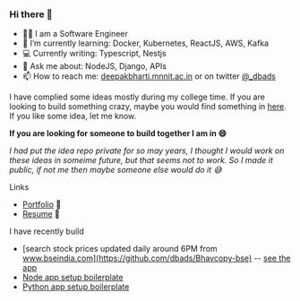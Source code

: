 ### Hi there 👋

<!--
**dbads/dbads** is a ✨ _special_ ✨ repository because its `README.md` (this file) appears on your GitHub profile.
-->
- 👨‍💻 I am a Software Engineer
- 🌱 I’m currently learning: Docker, Kubernetes, ReactJS, AWS, Kafka
- 💻 Currently writing: Typescript, Nestjs
- 💬 Ask me about: NodeJS, Django, APIs
- 📫 How to reach me: <a href="mailto:deepakbharti.mnnit.ac.in">deepakbharti.mnnit.ac.in</a> or on twitter <a href="https://twitter.com/_dbads"> @_dbads </a>

I have complied some ideas mostly during my college time. If you are looking to build something crazy, maybe you would find something in [here](https://github.com/dbads/Idea-Ydea).
If you like some idea, let me know. 

**If you are looking for someone to build together I am in 😄**

*I had put the idea repo private for so may years, I thought I would work on these ideas in someime future, but that seems not to work. So I made it public, if not me then maybe someone else would do it 😅*

Links
- [Portfolio](https://www.deepakbharti.com "Know more about me") 👨‍
- [Resume]([https://www.deepakbharti.com/static/img/DeepakBharti.9fa5f1bcf36b.pdf](https://www.deepakbharti.com/static/img/DeepakBharti.a068422a3f12.pdf)  "dbads Resume") 📄

I have recently build

- [search stock prices updated daily around 6PM from www.bseindia.com](https://github.com/dbads/Bhavcopy-bse) -- [see the app](https://bhavcopy-bse.herokuapp.com/)
- [Node app setup boilerplate](https://github.com/dbads/node-app-setup)
- [Python app setup boilerplate](https://github.com/dbads/python-app-setup)
